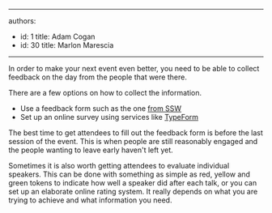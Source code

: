 

---
authors:
  - id: 1
    title: Adam Cogan
  - id: 30
    title: Marlon Marescia
---




<span class='intro'> <p class="ssw15-rteElement-P">​In order to make your next event even better, you need to be able to collect feedback on the day from the people that were there.&#160;​<br></p> </span>

<p>There are a few options on how to collect the information.</p><ul><li>Use a feedback form such as the one <a href="https&#58;//www.ssw.com.au/ssw/standards/forms/SSWEvaluationSurvey.pdf">from SSW</a></li><li>Set up an online survey using services like <a href="http&#58;//www.typeform.com/">TypeForm</a></li></ul><p>The best time​ to get attendees to fill out the feedback form is before the last session of the event. This is when people are still reasonably engaged and the people wanting to leave early haven't left yet.</p><p>​Sometimes it is also worth getting attendees to evaluate individual speakers. This can be done with something as simple as red, yellow and green tokens to indicate how well a speaker did after each talk, or you can set up an elaborate online rating system. It really depends on what you are trying to achieve and what information you need.</p>


